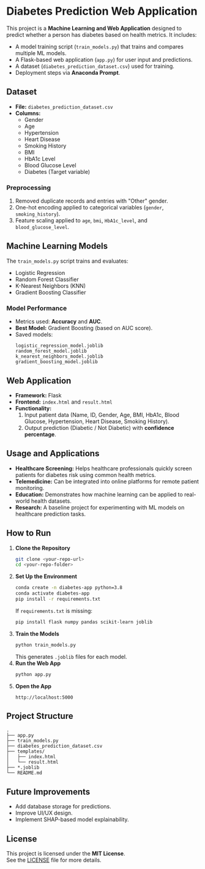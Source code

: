 # Diabetes Prediction Web Application
This project is a **Machine Learning and Web Application** designed to predict whether a person has diabetes based on health metrics. It includes:
- A model training script (`train_models.py`) that trains and compares multiple ML models.
- A Flask-based web application (`app.py`) for user input and predictions.
- A dataset (`diabetes_prediction_dataset.csv`) used for training.
- Deployment steps via **Anaconda Prompt**.

## Dataset
- **File:** `diabetes_prediction_dataset.csv`
- **Columns:**
  - Gender
  - Age
  - Hypertension
  - Heart Disease
  - Smoking History
  - BMI
  - HbA1c Level
  - Blood Glucose Level
  - Diabetes (Target variable)

### Preprocessing
1. Removed duplicate records and entries with "Other" gender.
2. One-hot encoding applied to categorical variables (`gender`, `smoking_history`).
3. Feature scaling applied to `age`, `bmi`, `HbA1c_level`, and `blood_glucose_level`.

## Machine Learning Models
The `train_models.py` script trains and evaluates:
- Logistic Regression
- Random Forest Classifier
- K-Nearest Neighbors (KNN)
- Gradient Boosting Classifier

### Model Performance
- Metrics used: **Accuracy** and **AUC**.
- **Best Model:** Gradient Boosting (based on AUC score).
- Saved models:
  ```
  logistic_regression_model.joblib
  random_forest_model.joblib
  k_nearest_neighbors_model.joblib
  gradient_boosting_model.joblib
  ```

## Web Application
- **Framework:** Flask
- **Frontend:** `index.html` and `result.html`
- **Functionality:**
  1. Input patient data (Name, ID, Gender, Age, BMI, HbA1c, Blood Glucose, Hypertension, Heart Disease, Smoking History).
  2. Output prediction (Diabetic / Not Diabetic) with **confidence percentage**.

## Usage and Applications
- **Healthcare Screening:** Helps healthcare professionals quickly screen patients for diabetes risk using common health metrics.
- **Telemedicine:** Can be integrated into online platforms for remote patient monitoring.
- **Education:** Demonstrates how machine learning can be applied to real-world health datasets.
- **Research:** A baseline project for experimenting with ML models on healthcare prediction tasks.

## How to Run
1. **Clone the Repository**
   ```bash
   git clone <your-repo-url>
   cd <your-repo-folder>
   ```
2. **Set Up the Environment**
   ```bash
   conda create -n diabetes-app python=3.8
   conda activate diabetes-app
   pip install -r requirements.txt
   ```
   If `requirements.txt` is missing:
   ```bash
   pip install flask numpy pandas scikit-learn joblib
   ```
3. **Train the Models**
   ```bash
   python train_models.py
   ```
   This generates `.joblib` files for each model.
4. **Run the Web App**
   ```bash
   python app.py
   ```
5. **Open the App**
   ```
   http://localhost:5000
   ```

## Project Structure
```plaintext
.
├── app.py
├── train_models.py
├── diabetes_prediction_dataset.csv
├── templates/
│   ├── index.html
│   └── result.html
├── *.joblib
└── README.md
```

## Future Improvements
- Add database storage for predictions.
- Improve UI/UX design.
- Implement SHAP-based model explainability.

## License
This project is licensed under the **MIT License**.  
See the [LICENSE](LICENSE) file for more details.
